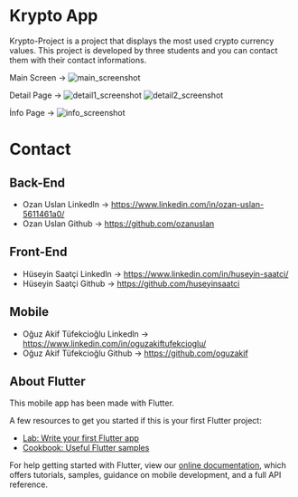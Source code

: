 # Krypto App

Krypto-Project is a project that displays the most used crypto currency values.
This project is developed by three students and you can contact them with their contact informations.

Main Screen -> ![main_screenshot](https://github.com/oguzakif/krypto_app/blob/master/screenshots/main-screen.png)

Detail Page -> ![detail1_screenshot](https://github.com/oguzakif/krypto_app/blob/master/screenshots/detail-page-1.png)
               ![detail2_screenshot](https://github.com/oguzakif/krypto_app/blob/master/screenshots/detail-page-2.png)

İnfo Page -> ![info_screenshot](https://github.com/oguzakif/krypto_app/blob/master/screenshots/info.png)



# Contact

## Back-End
* Ozan Uslan Linkedln -> https://www.linkedin.com/in/ozan-uslan-5611461a0/
* Ozan Uslan Github -> https://github.com/ozanuslan

## Front-End
* Hüseyin Saatçi Linkedln -> https://www.linkedin.com/in/huseyin-saatci/
* Hüseyin Saatçi Github -> https://github.com/huseyinsaatci

## Mobile 
* Oğuz Akif Tüfekcioğlu Linkedln -> https://www.linkedin.com/in/oguzakiftufekcioglu/
* Oğuz Akif Tüfekcioğlu Github -> https://github.com/oguzakif



## About Flutter

This mobile app has been made with Flutter.

A few resources to get you started if this is your first Flutter project:

- [Lab: Write your first Flutter app](https://flutter.dev/docs/get-started/codelab)
- [Cookbook: Useful Flutter samples](https://flutter.dev/docs/cookbook)

For help getting started with Flutter, view our
[online documentation](https://flutter.dev/docs), which offers tutorials,
samples, guidance on mobile development, and a full API reference.
